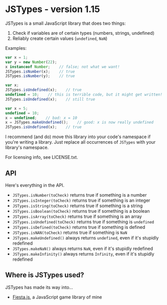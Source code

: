 # JSTypes - version 1.15 #

JSTypes is a small JavaScript library that does two things:

1. Check if variables are of certain types (numbers, strings, undefined)
2. Reliably create certain values (`undefined`, `NaN`)

Examples:

```javascript
var x = 1;
var y = new Number(22);
x instanceof Number;    // false; not what we want!
JSTypes.isNumber(x);    // true
JSTypes.isNumber(y);    // true
```
```javascript
var x;
JSTypes.isUndefined(x);    // true
undefined = 10;    // this is terrible code, but it might get written!
JSTypes.isUndefined(x);    // still true
```
```javascript
var x = 5;
undefined = 10;
x = undefined;    // bad: x = 10
x = JSTypes.makeUndefined();    // good: x is now really undefined
JSTypes.isUndefined(x);    // true
```

I recommend (and do) move this library into your code's namespace if you're writing a library. Just replace all occurrences of `JSTypes` with your library's namespace.

For licensing info, see LICENSE.txt.

## API ##

Here's everything in the API.

* `JSTypes.isNumber(toCheck)` returns true if something is a number
* `JSTypes.isInteger(toCheck)` returns true if something is an integer
* `JSTypes.isString(toCheck)` returns true if something is a string
* `JSTypes.isBoolean(toCheck)` returns true if something is a boolean
* `JSTypes.isArray(toCheck)` returns true if something is an array
* `JSTypes.isUndefined(toCheck)` returns true if something is `undefined`
* `JSTypes.isDefined(toCheck)` returns true if something is defined
* `JSTypes.isNAN(toCheck)` returns true if something is `NaN`
* `JSTypes.makeUndefined()` always returns `undefined`, even if it's stupidly redefined
* `JSTypes.makeNaN()` always returns `NaN`, even if it's stupidly redefined
* `JSTypes.makeInfinity()` always returns `Infinity`, even if it's stupidly redefined

## Where is JSTypes used? ##

JSTypes has made its way into...

* [Fiesta.js](http://github.com/EvanHahn/Fiesta.js), a JavaScript game library of mine